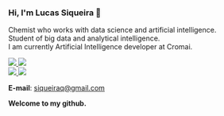 <h3>Hi, I'm Lucas Siqueira 👋</h3>

Chemist who works with data science and artificial intelligence.</br>
Student of big data and analytical intelligence.</br>
I am currently Artificial Intelligence developer at Cromai.</br>
  

<a href="https://www.linkedin.com/in/lucassiro/">
  <img src="https://img.shields.io/badge/linkedin-%230077B5.svg?&style=for-the-badge&logo=linkedin&logoColor=white"/>
</a>
<a href="https://github.com/lucassiro/portfolio/">
  <img src="https://img.shields.io/badge/Portfolio-30363D?style=for-the-badge&logo=GitHub&logoColor=#white"/>
</a>

</br>

<a href="https://docs.google.com/document/d/1vZgTr0JApc0GMNfZDwu2CqRnPLTThpC_">
    <img src="https://img.shields.io/badge/Resume_(English)-0A3161?style=for-the-badge" />
</a>
<a href="https://docs.google.com/document/d/1YO1Uh41mUy1ZMsP7oIGAwoE4DhjuE8Q1">
    <img src="https://img.shields.io/badge/Resume_(Portuguese)-009739?style=for-the-badge" />
</a>

</br>

<strong>E-mail</strong>: siqueiraq@gmail.com

**Welcome to my github.**
